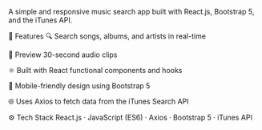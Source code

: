 A simple and responsive music search app built with React.js, Bootstrap 5, and the iTunes API.

🚀 Features
🔍 Search songs, albums, and artists in real-time

🎵 Preview 30-second audio clips

⚛️ Built with React functional components and hooks

📱 Mobile-friendly design using Bootstrap 5

🌐 Uses Axios to fetch data from the iTunes Search API

⚙️ Tech Stack
React.js · JavaScript (ES6) · Axios · Bootstrap 5 · iTunes API
